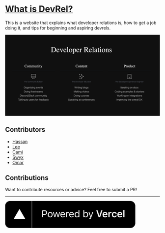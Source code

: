 # [What is DevRel?](https://www.whatisdevrel.com/)

This is a website that explains what developer relations is, how to get a job doing it, and tips for beginning and aspiring devrels.

<p align="center">
  <a href="https://www.whatisdevrel.com/"><img src="/public/ogimage_new.png" alt="WhatisDevRel"/></a>
</p>

## Contributors

- [Hassan](https://twitter.com/nutlope)
- [Lee](https://twitter.com/leeerob)
- [Cami](https://twitter.com/camiinthisthang)
- [Swyx](https://twitter.com/swyx)
- [Omar](https://twitter.com/OuhraOmar)

## Contributions

Want to contribute resources or advice? Feel free to submit a PR!

---

[![Powered by Vercel](/public/powered-by-vercel.svg 'Powered by Vercel')](https://vercel.com/?utm_source=trpc&utm_campaign=oss)
